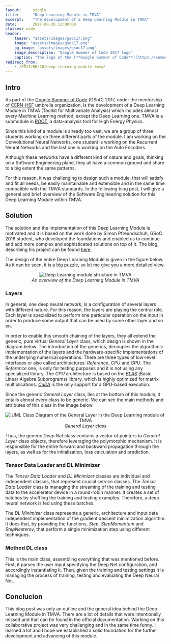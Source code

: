 ```yaml
---
layout:     single
title:      "Deep Learning Module in TMVA"
excerpt:    "The development of a Deep Learning Module in TMVA"
date:       2017-08-20 12:00:00
classes: wide
header:
    teaser: "assets/images/gsoc17.png"
    image: "assets/images/gsoc17.png"
    og_image: "assets/images/gsoc17.png"
    image_description: "Google Summer of Code 2017 logo"
    caption: "The logo of the [**Google Summer of Code**](https://summerofcode.withgoogle.com/)"
redirect_from:
    - /2017/08/20/deep-learning-module-tmva/
---
```


<h2> Intro </h2>
<p>As part of the <a href="https://summerofcode.withgoogle.com" target="_blank">Google Summer of Code</a> (GSoC) 2017,
under the mentorship of <a href="http://hepsoftwarefoundation.org" target="_blank">CERN-HSF</a> umbrella organization,
is the development of a Deep Learning Module in TMVA (Toolkit for Multivariate Analysis) which includes almost every
Machine Learning method, except the Deep Learning one. TMVA is a submodule in
<a href="https://root.cern.ch" target="_blank">ROOT</a>, a data-analysis tool for High Energy Physics.</p>

<p>Since this kind of a module is already too vast, we are a group of three students working on three different parts
of the module. I am working on the Convolutional Neural Networks, one student is working on the Recurrent Neural
Networks and the last one is working on the Auto Encoders.</p>

<p>Although these networks have a different kind of nature and goals, thinking on a Software Engineering plane,
they all have a common ground and share to a big extent the same patterns.</p>

<p>For this reason, it was challenging to design such a module, that will satisfy and fit all needs, be easily
maintainable and extensible and in the same time compatible with the TMVA standards. In the following blog post,
I will give a general and brief overview of the Software Engineering solution for this Deep Learning Module within
TMVA. </p>


<h2> Solution </h2>
<p>The solution and the implementation of this Deep Learning Module is motivated and it is based on the work done
by Simon Pfreundschuh, GSoC 2016 student, who developed the foundations and enabled us to continue and add more
complex and sophisticated solutions on top of it. The blog, describing his project can be found
<a href="http://simonpf.github.io/gsoc/" target="_blank">here</a>.</p>

<p>The design of the entire Deep Learning Module is given in the figure below. As it can be seen, it is a big puzzle,
so let me give you a more detailed view. </p>

<center>
<img data-src="{{ site.url }}{{ site.baseurl }}/assets/images/TMVA_DL_General.png" class="lazyload" alt="Deep Learning module structure in TMVA"><br/>
<span class="caption text-muted"><i>An overview of the Deep Learning Module in TMVA</i></span>
</center>

<h3> Layers </h3>
<p>In general, one deep neural network, is a configuration of several layers with different nature.
For this reason, the layers are playing the central role. Each layer is specialized to perform one
particular operation on the input in order to produce some output that can be used by some other layer and so on.
</p>

<p>In order to enable this smooth chaining of the layers, they all extend the generic, pure virtual
<i>General Layer</i> class, which design is shown in the diagram below. The introduction of the generics,
decouples the algorithmic implementation of the layers and the hardware-specific implementations of the
underlying numerical operations. There are three types of low-level interfaces or also called architectures:
<i>Reference</i>, <i>CPU</i> and <i>GPU</i>. The <i>Reference</i> one, is only for testing purposes and it is
not using any specialized library. The <i>CPU</i> architecture is based on the
<a href="http://www.netlib.org/blas/" target="_blank"><i>BLAS</i></a> (Basic Linear Algebra Subprograms) library,
which is highly optimized for matrix multiplications.
<a href="https://www.geforce.com/hardware/technology/cuda" target="_blank"><i>CuDA</i></a> is the only support
for a GPU-based execution.</p>

<p>Since the generic <i>General Layer</i> class, lies at the bottom of this module, it entails almost every class
to be generic. We can see the main methods and attributes of this class in the image below.</p>

<center>
<img data-src="{{ site.url }}{{ site.baseurl }}/assets/images/General_Layer.png" class="lazyload" alt="UML Class Diagram of the General Layer in the Deep Learning module of TMVA">
<br/>
<span class="caption text-muted"><i>General Layer class</i></span>
</center>

<p>Thus, the generic <i>Deep Net</i> class contains a vector of pointers to <i>General Layer</i>
class objects, therefore leveraging the polymorphic mechanism. It is responsible for the entire forward and backward
propagation through the layers, as well as for the initialization, loss calculation and prediction.</p>

<h3> Tensor Data Loader and DL Minimizer </h3>
<p>The <i>Tensor Data Loader</i> and <i>DL Minimizer</i> classes are individual and independent classes,
that represent crucial service classes. The <i>Tensor Data Loader</i> class is managing the streaming of the
training and testing data to the accelerator device in a round-robin manner. It creates a set of batches by
shuffling the training and testing examples. Therefore, a deep neural network is fed using these batches.</p>

<p>The <i>DL Minimizer</i> class represents a generic, architecture and input data independent implementation
of the gradient descent minimization algorithm. It does that, by providing the functions, <i>Step</i>,
<i>StepMomentum</i> and <i>StepNesterov</i>, that perform a single minimization step using different techniques.</p>

<h3> Method DL class </h3>
<p>This is the main class, assembling everything that was mentioned before. First, it parses the user input
specifying the Deep Net configuration, and accordingly instantiating it. Then, given the training and testing
settings it is managing the process of training, testing and evaluating the Deep Neural Net.</p>


<h2>Conclucion</h2>
<p>This blog post was only an outline and the general idea behind the Deep Learning Module in TMVA.
There are a lot of details that were intentionally missed and that can be found in the official documentation.
Working on this collaborative project was very challenging and in the same time funny. I learned a lot and I
hope we established a solid foundation for the further development and advancing of this module.</p>

